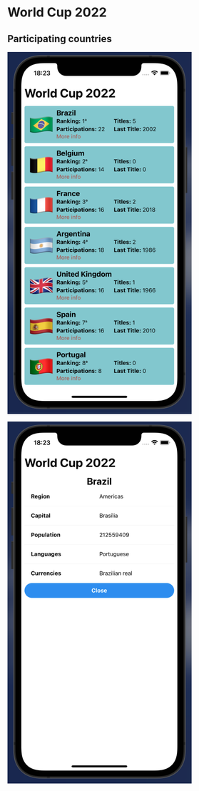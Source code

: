 # World Cup 2022

## Participating countries

![Home](/assets/home.png "Home")

![Modal](/assets/modal-info.png "Modal")